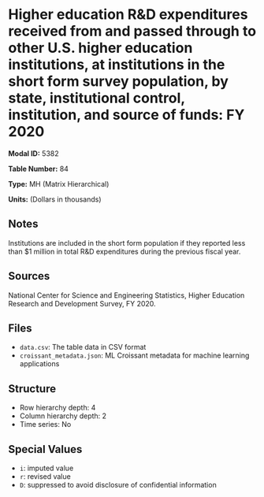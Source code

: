 # Higher education R&D expenditures received from and passed through to other U.S. higher education institutions, at institutions in the short form survey population, by state, institutional control, institution, and source of funds: FY 2020

**Modal ID:** 5382

**Table Number:** 84

**Type:** MH (Matrix Hierarchical)

**Units:** (Dollars in thousands)

## Notes

Institutions are included in the short form population if they reported less than $1 million in total R&D expenditures during the previous fiscal year.

## Sources

National Center for Science and Engineering Statistics, Higher Education Research and Development Survey, FY 2020.

## Files

- `data.csv`: The table data in CSV format
- `croissant_metadata.json`: ML Croissant metadata for machine learning applications

## Structure

- Row hierarchy depth: 4
- Column hierarchy depth: 2
- Time series: No

## Special Values

- `i`: imputed value
- `r`: revised value
- `D`: suppressed to avoid disclosure of confidential information
